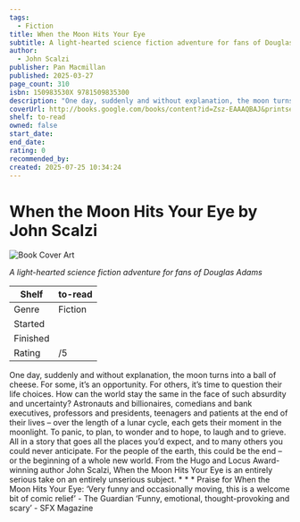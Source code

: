 ```yaml
---
tags:
  - Fiction
title: When the Moon Hits Your Eye
subtitle: A light-hearted science fiction adventure for fans of Douglas Adams
author:
  - John Scalzi
publisher: Pan Macmillan
published: 2025-03-27
page_count: 310
isbn: 150983530X 9781509835300
description: "One day, suddenly and without explanation, the moon turns into a ball of cheese. For some, it’s an opportunity. For others, it’s time to question their life choices. How can the world stay the same in the face of such absurdity and uncertainty? Astronauts and billionaires, comedians and bank executives, professors and presidents, teenagers and patients at the end of their lives – over the length of a lunar cycle, each gets their moment in the moonlight. To panic, to plan, to wonder and to hope, to laugh and to grieve. All in a story that goes all the places you’d expect, and to many others you could never anticipate. For the people of the earth, this could be the end – or the beginning of a whole new world. From the Hugo and Locus Award-winning author John Scalzi, When the Moon Hits Your Eye is an entirely serious take on an entirely unserious subject. * * * Praise for When the Moon Hits Your Eye: ‘Very funny and occasionally moving, this is a welcome bit of comic relief’ - The Guardian ‘Funny, emotional, thought-provoking and scary’ - SFX Magazine"
coverUrl: http://books.google.com/books/content?id=Zsz-EAAAQBAJ&printsec=frontcover&img=1&zoom=1&source=gbs_api
shelf: to-read
owned: false
start_date:
end_date:
rating: 0
recommended_by:
created: 2025-07-25 10:34:24
---
```


# When the Moon Hits Your Eye by John Scalzi

![Book Cover Art](http://books.google.com/books/content?id=Zsz-EAAAQBAJ&printsec=frontcover&img=1&zoom=1&source=gbs_api)


_A light-hearted science fiction adventure for fans of Douglas Adams_

| Shelf | to-read |
| --- | --- |
| Genre | Fiction |
| Started |  |
| Finished |  |
| Rating | /5 |

One day, suddenly and without explanation, the moon turns into a ball of cheese. For some, it’s an opportunity. For others, it’s time to question their life choices. How can the world stay the same in the face of such absurdity and uncertainty? Astronauts and billionaires, comedians and bank executives, professors and presidents, teenagers and patients at the end of their lives – over the length of a lunar cycle, each gets their moment in the moonlight. To panic, to plan, to wonder and to hope, to laugh and to grieve. All in a story that goes all the places you’d expect, and to many others you could never anticipate. For the people of the earth, this could be the end – or the beginning of a whole new world. From the Hugo and Locus Award-winning author John Scalzi, When the Moon Hits Your Eye is an entirely serious take on an entirely unserious subject. * * * Praise for When the Moon Hits Your Eye: ‘Very funny and occasionally moving, this is a welcome bit of comic relief’ - The Guardian ‘Funny, emotional, thought-provoking and scary’ - SFX Magazine